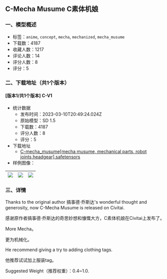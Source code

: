 ## C-Mecha Musume C素体机娘
### 一、模型概述

- 标签：`anime`, `concept`, `mecha`, `mechanized`, `mecha_musume`
- 下载数：4187
- 收藏人数：1217
- 评论人数：14
- 评分人数：8
- 评分：5

### 二、下载地址（共1个版本）

#### [版本1/共1个版本] C-V1

- 统计数据
  - 发布时间：2023-03-10T20:49:24.024Z
  - 原始模型：SD 1.5
  - 下载数：4187
  - 评分人数：8
  - 评分：5
- 下载地址
  - [C-mecha_musume[mecha musume, mechanical parts, robot joints,headgear].safetensors](https://civitai.com/api/download/models/20980)
- 样例图像：

| <img src="https://image.civitai.com/xG1nkqKTMzGDvpLrqFT7WA/953e24d0-7843-4e73-5261-b0bb9112cd00/width=450/222498.jpeg" /> | <img src="https://image.civitai.com/xG1nkqKTMzGDvpLrqFT7WA/da3e4346-be20-4ca1-67d2-245a85b94e00/width=450/222500.jpeg" /> | <img src="https://image.civitai.com/xG1nkqKTMzGDvpLrqFT7WA/fad7afdb-5772-434e-1cca-0bcc333a7d00/width=450/222499.jpeg" /> |
| ---- | ---- | ---- |


### 三、详情
<p>Thanks to the original author 搞事德·乔斯达's wonderful thought and generosity, now C-Mecha Musume is released on Civitai.</p><p>感谢原作者搞事德·乔斯达的奇思妙想和慷慨大方，C素体机娘在Civitai上发布了。</p><p>More Mecha。</p><p>更为机械化。</p><p>He recommend giving a try to adding clothing tags.</p><p>他推荐试试加上服装tag。</p><p>Suggested Weight（推荐权重）：0.4~1.0.</p>